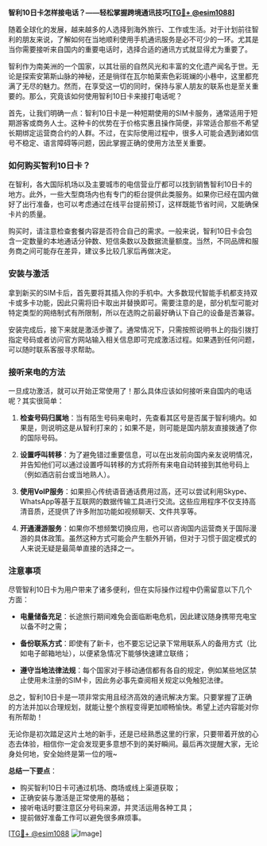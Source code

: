 **智利10日卡怎样接电话？——轻松掌握跨境通讯技巧[[TG💪+ @esim1088](https://t.me/s/esim1088)]**

随着全球化的发展，越来越多的人选择到海外旅行、工作或生活。对于计划前往智利的朋友来说，了解如何在当地顺利使用手机通讯服务是必不可少的一环。尤其是当你需要接听来自国内的重要电话时，选择合适的通讯方式就显得尤为重要了。

智利作为南美洲的一个国家，以其壮丽的自然风光和丰富的文化遗产闻名于世。无论是探索安第斯山脉的神秘，还是徜徉在瓦尔帕莱索色彩斑斓的小巷中，这里都充满了无尽的魅力。然而，在享受这一切的同时，保持与家人朋友的联系也是至关重要的。那么，究竟该如何使用智利10日卡来接打电话呢？

首先，让我们明确一点：智利10日卡是一种短期使用的SIM卡服务，通常适用于短期游客或商务人士。这种卡的优势在于价格实惠且操作简便，非常适合那些不希望长期绑定运营商合约的人群。不过，在实际使用过程中，很多人可能会遇到诸如信号不稳定、语言障碍等问题，因此掌握正确的使用方法至关重要。

### 如何购买智利10日卡？

在智利，各大国际机场以及主要城市的电信营业厅都可以找到销售智利10日卡的地方。此外，一些大型商场内也有专门的柜台提供此类服务。如果你已经在国内做好了出行准备，也可以考虑通过在线平台提前预订，这样既能节省时间，又能确保卡片的质量。

购买时，请注意检查套餐内容是否符合自己的需求。一般来说，智利10日卡会包含一定数量的本地通话分钟数、短信条数以及数据流量额度。当然，不同品牌和服务商之间可能存在差异，建议多比较几家后再做决定。

### 安装与激活

拿到新买的SIM卡后，首先要将其插入你的手机中。大多数现代智能手机都支持双卡或多卡功能，因此只需将旧卡取出并替换即可。需要注意的是，部分机型可能对特定类型的网络制式有所限制，所以在选购之前最好确认下自己的设备是否兼容。

安装完成后，接下来就是激活步骤了。通常情况下，只需按照说明书上的指引拨打指定号码或者访问官方网站输入相关信息即可完成激活过程。如果遇到任何问题，可以随时联系客服寻求帮助。

### 接听来电的方法

一旦成功激活，就可以开始正常使用了！那么具体应该如何接听来自国内的电话呢？其实很简单：

1. **检查号码归属地**：当有陌生号码来电时，先查看其区号是否属于智利境内。如果是，则说明这是从智利打来的；如果不是，则可能是国内朋友直接拨通了你的国际号码。
   
2. **设置呼叫转移**：为了避免错过重要信息，可以在出发前向国内亲友说明情况，并告知他们可以通过设置呼叫转移的方式将所有来电自动转接到其他号码上（例如酒店前台或当地熟人）。

3. **使用VoIP服务**：如果担心传统语音通话费用过高，还可以尝试利用Skype、WhatsApp等基于互联网的数据传输工具进行交流。这些应用程序不仅支持高清音质，还提供了许多附加功能如视频聊天、文件共享等。

4. **开通漫游服务**：如果你不想频繁切换应用，也可以咨询国内运营商关于国际漫游的具体政策。虽然这种方式可能会产生额外开销，但对于习惯于固定模式的人来说无疑是最简单直接的选择之一。

### 注意事项

尽管智利10日卡为用户带来了诸多便利，但在实际操作过程中仍需留意以下几个方面：

- **电量储备充足**：长途旅行期间难免会面临断电危机，因此建议随身携带充电宝以备不时之需；
  
- **备份联系方式**：即使有了新卡，也不要忘记记录下常用联系人的备用方式（比如电子邮箱地址），以便紧急情况下能够快速建立联络；
  
- **遵守当地法律法规**：每个国家对于移动通信都有各自的规定，例如某些地区禁止使用未注册的SIM卡，因此务必事先查阅相关规定以免触犯法律。

总之，智利10日卡是一项非常实用且经济高效的通讯解决方案。只要掌握了正确的方法并加以合理规划，就能让整个旅程变得更加顺畅愉快。希望上述内容能对你有所帮助！

无论你是初次踏足这片土地的新手，还是已经熟悉这里的行家，只要带着开放的心态去体验，相信你一定会发现更多意想不到的美好瞬间。最后再次提醒大家，无论身处何地，安全始终是第一位的哦~

**总结一下要点**：
- 购买智利10日卡可通过机场、商场或线上渠道获取；
- 正确安装与激活是正常使用的基础；
- 接听电话时要注意区分号码来源，并灵活运用各种工具；
- 提前做好准备工作可以避免很多麻烦事。

[[TG💪+ @esim1088](https://t.me/s/esim1088) ![Image](https://i.postimg.cc/4NQfJmqS/Snipaste-2025-05-13-00-14-12.png)]